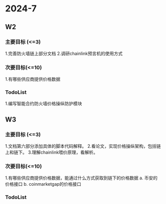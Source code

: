 # 2024-7

## W2

### 主要目标 (<=3)

1.完善防火墙链上部分文档
2.调研chainlink预言机的使用方式

### 次要目标(<=10)

1.有哪些供应商提供价格数据

### TodoList

1.编写智能合约防火墙价格操纵防护模块


## W3

### 主要目标 (<=3)

1.文档第六部分添加具体的脚本代码解释。
2.看论文，实现价格操纵架构，包括链上和链下。
3.理解chainlink喂价原理，看解析。


### 次要目标(<=10)

1.有哪些供应商提供价格数据，能通过什么方式获取到链下的价格数据
    a. 币安的价格接口
    b. coinmarketgap的价格接口

### TodoList